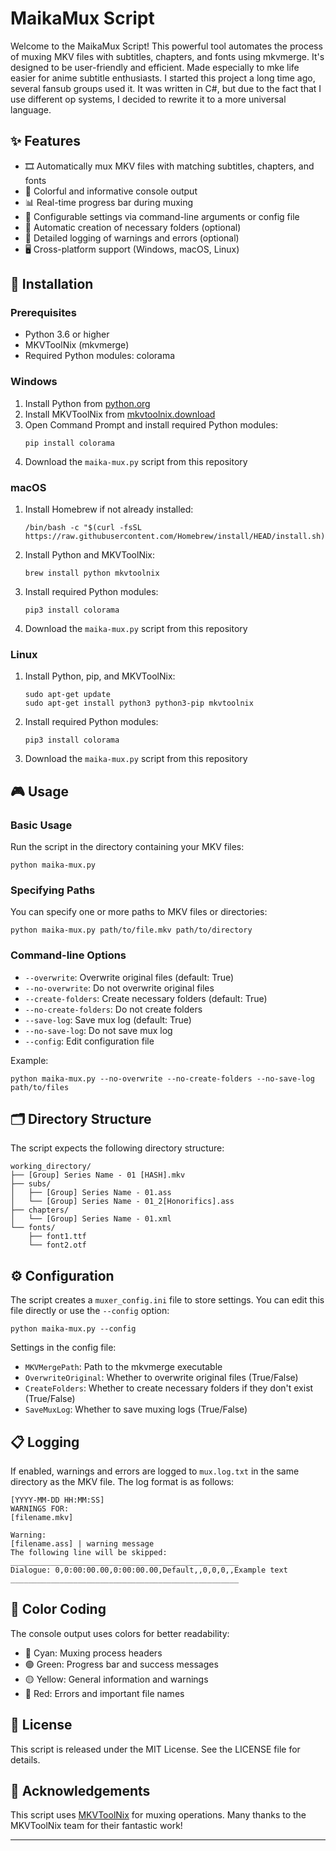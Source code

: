 # MaikaMux Script

Welcome to the MaikaMux Script! This powerful tool automates the process of muxing MKV files with subtitles, chapters, and fonts using mkvmerge. It's designed to be user-friendly and efficient. Made especially to mke life easier for anime subtitle enthusiasts.
I started this project a long time ago, several fansub groups used it. It was written in C#, but due to the fact that I use different op systems, I decided to rewrite it to a more universal language. 

## ✨ Features

- 🎞️ Automatically mux MKV files with matching subtitles, chapters, and fonts
- 🌈 Colorful and informative console output
- 📊 Real-time progress bar during muxing
- 🔧 Configurable settings via command-line arguments or config file
- 📁 Automatic creation of necessary folders (optional)
- 📝 Detailed logging of warnings and errors (optional)
- 🖥️ Cross-platform support (Windows, macOS, Linux)

## 🚀 Installation

### Prerequisites

- Python 3.6 or higher
- MKVToolNix (mkvmerge)
- Required Python modules: colorama

### Windows

1. Install Python from [python.org](https://www.python.org/downloads/windows/)
2. Install MKVToolNix from [mkvtoolnix.download](https://mkvtoolnix.download/downloads.html#windows)
3. Open Command Prompt and install required Python modules:
   ```
   pip install colorama
   ```
4. Download the `maika-mux.py` script from this repository

### macOS

1. Install Homebrew if not already installed:
   ```
   /bin/bash -c "$(curl -fsSL https://raw.githubusercontent.com/Homebrew/install/HEAD/install.sh)"
   ```
2. Install Python and MKVToolNix:
   ```
   brew install python mkvtoolnix
   ```
3. Install required Python modules:
   ```
   pip3 install colorama
   ```
4. Download the `maika-mux.py` script from this repository

### Linux

1. Install Python, pip, and MKVToolNix:
   ```
   sudo apt-get update
   sudo apt-get install python3 python3-pip mkvtoolnix
   ```
2. Install required Python modules:
   ```
   pip3 install colorama
   ```
3. Download the `maika-mux.py` script from this repository

## 🎮 Usage

### Basic Usage

Run the script in the directory containing your MKV files:

```
python maika-mux.py
```

### Specifying Paths

You can specify one or more paths to MKV files or directories:

```
python maika-mux.py path/to/file.mkv path/to/directory
```

### Command-line Options

- `--overwrite`: Overwrite original files (default: True)
- `--no-overwrite`: Do not overwrite original files
- `--create-folders`: Create necessary folders (default: True)
- `--no-create-folders`: Do not create folders
- `--save-log`: Save mux log (default: True)
- `--no-save-log`: Do not save mux log
- `--config`: Edit configuration file

Example:
```
python maika-mux.py --no-overwrite --no-create-folders --no-save-log path/to/files
```

## 🗂️ Directory Structure

The script expects the following directory structure:

```
working_directory/
├── [Group] Series Name - 01 [HASH].mkv
├── subs/
│   ├── [Group] Series Name - 01.ass
│   └── [Group] Series Name - 01_2[Honorifics].ass
├── chapters/
│   └── [Group] Series Name - 01.xml
└── fonts/
    ├── font1.ttf
    └── font2.otf
```

## ⚙️ Configuration

The script creates a `muxer_config.ini` file to store settings. You can edit this file directly or use the `--config` option:

```
python maika-mux.py --config
```

Settings in the config file:
- `MKVMergePath`: Path to the mkvmerge executable
- `OverwriteOriginal`: Whether to overwrite original files (True/False)
- `CreateFolders`: Whether to create necessary folders if they don't exist (True/False)
- `SaveMuxLog`: Whether to save muxing logs (True/False)

## 📋 Logging

If enabled, warnings and errors are logged to `mux.log.txt` in the same directory as the MKV file. The log format is as follows:

```
[YYYY-MM-DD HH:MM:SS]
WARNINGS FOR:
[filename.mkv]

Warning:
[filename.ass] | warning message
The following line will be skipped:
___________________________________________________
Dialogue: 0,0:00:00.00,0:00:00.00,Default,,0,0,0,,Example text
___________________________________________________

```

## 🎨 Color Coding

The console output uses colors for better readability:
- 🔵 Cyan: Muxing process headers
- 🟢 Green: Progress bar and success messages
- 🟡 Yellow: General information and warnings
- 🔴 Red: Errors and important file names

## 📄 License

This script is released under the MIT License. See the LICENSE file for details.

## 🙏 Acknowledgements

This script uses [MKVToolNix](https://mkvtoolnix.download/) for muxing operations. Many thanks to the MKVToolNix team for their fantastic work!

---
